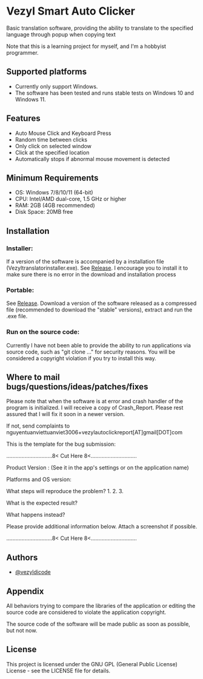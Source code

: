 
# Vezyl Smart Auto Clicker

Basic translation software, providing the ability to translate to the specified language through popup when copying text

Note that this is a learning project for myself, and I'm a hobbyist programmer.


## Supported platforms
- Currently only support Windows.
- The software has been tested and runs stable tests on Windows 10 and Windows 11.
## Features
- Auto Mouse Click and Keyboard Press
- Random time between clicks
- Only click on selected window
- Click at the specified location
- Automatically stops if abnormal mouse movement is detected

## Minimum Requirements
- OS: Windows 7/8/10/11 (64-bit)
- CPU: Intel/AMD dual-core, 1.5 GHz or higher
- RAM: 2GB (4GB recommended)
- Disk Space: 20MB free
## Installation
### Installer:
If a version of the software is accompanied by a installation file (Vezyltranslatorinstaller.exe). See [Release](https://github.com/vezyldicode/Vezyl_Smart_Auto_Clicker/releases). I encourage you to install it to make sure there is no error in the download and installation process
### Portable:
See [Release](https://github.com/vezyldicode/Vezyl_Smart_Auto_Clicker/releases). Download a version of the software released as a compressed file (recommended to download the "stable" versions), extract and run the .exe file.
### Run on the source code:
Currently I have not been able to provide the ability to run applications via source code, such as "git clone ..." for security reasons. You will be considered a copyright violation if you try to install this way.
## Where to mail bugs/questions/ideas/patches/fixes
Please note that when the software is at error and crash handler of the program is initialized. I will receive a copy of Crash_Report. Please rest assured that I will fix it soon in a newer version.

If not, send complaints to nguyentuanviettuanviet3006+vezylautoclickreport[AT]gmail[DOT]com

This is the template for the bug submission:

 ..............................8< Cut Here 8<.............................. 

Product Version : (See it in the app's settings or on the application name)

Platforms and OS version:

What steps will reproduce the problem? 1. 2. 3.

What is the expected result?

What happens instead?

Please provide additional information below. Attach a screenshot if possible.

..............................8< Cut Here 8<..............................
## Authors

- [@vezyldicode](https://www.github.com/vezyldicode)


## Appendix

All behaviors trying to compare the libraries of the application or editing the source code are considered to violate the application copyright.

The source code of the software will be made public as soon as possible, but not now.
## License

This project is licensed under the GNU GPL (General Public License) License - see the LICENSE file for details.

